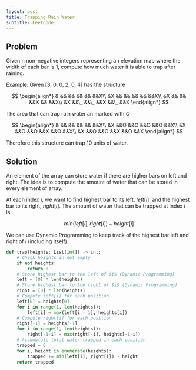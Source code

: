 ```yaml
---
layout: post
title: Trapping Rain Water
subtitle: LeetCode
---
```


## Problem
Given n non-negative integers representing an elevation map where the width of each bar is 1, compute how much water it is able to trap after raining.

Example: Given [3, 0, 0, 2, 0, 4] has the structure

$$
\begin{align*}
&  && && && && &&X\\
&X && && &&  && &&X\\
&X && && &&X && &&X\\
&X &&\_ &&\_ &&X &&\_ &&X
\end{align*}
$$

The area that can trap rain water an marked with $O$

$$
\begin{align*}
&  && && && && &&X\\
&X &&O &&O &&O &&O &&X\\
&X &&O &&O &&X &&O &&X\\
&X &&O &&O &&X &&O &&X
\end{align*}
$$

Therefore this structure can trap 10 units of water.

## Solution

An element of the array can store water if there are higher bars on left and right. The idea is to compute the amount of water that can be stored in every element of array.

At each index $i$, we want to find highest bar to its left, $left[i]$, and the highest bar to its right, $right[i]$. The amount of water that can be trapped at index $i$ is:

$$
min(left[i], right[i]) - height[i]
$$

We can use Dynamic Programming to keep track of the highest bar left and right of $i$ (including itself).

```python
def trap(heights: List[int]) -> int:
    # Check heights in not empty
    if not heights:
        return 0
    # Store highest bar to the left of $i$ (Dynamic Programming)
    left = [0] * len(heights)
    # Store highest bar to the right of $i$ (Dynamic Programming)
    right = [0] * len(heights)
    # Compute left[i] for each position
    left[0] = heights[0]
    for i in range(1, len(heights)):
        left[i] = max(left[i - 1], heights[i])
    # Compute right[i] for each position
    right[-1] = heights[-1]
    for i in range(1, len(heights)):
        right[-1-i] = max(right[-i], heights[-1-i])
    # Accumulate total water trapped in each position
    trapped = 0
    for i, height in enumerate(heights):
        trapped += min(left[i], right[i]) - height
    return trapped
```
